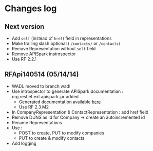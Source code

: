 # Changes log

## Next version 

* Add ```self``` (instead of ```href```) field in representations
* Make trailing slash optional ( ```/contacts/``` or ```/contacts```)
* Remove Representation without ```self``` field
* Remove APISpark instrospector 
* Use RF 2.2.1

## RFApi140514 (05/14/14)

* WADL moved to branch wadl
* Use introspector to generate APISpark documentation : org.restlet.ext.apispark jar added
  * Generated documentation available [here](https://apispark.com/apis/1527/versions/1/overview/)
  * Use RF 2.3 M2
* In CompanyRepresentation & ContactRepresentation : add href field
* Remove DUNS as id for Company -> create an autoincremented id
* Rename Representations
* Use : 
  * POST to create, PUT to modify companies
  * PUT to create & modify contacts
* Add logging
